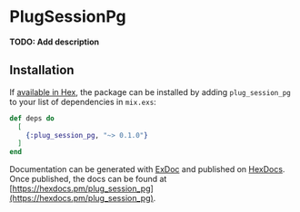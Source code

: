 # PlugSessionPg

**TODO: Add description**

## Installation

If [available in Hex](https://hex.pm/docs/publish), the package can be installed
by adding `plug_session_pg` to your list of dependencies in `mix.exs`:

```elixir
def deps do
  [
    {:plug_session_pg, "~> 0.1.0"}
  ]
end
```

Documentation can be generated with [ExDoc](https://github.com/elixir-lang/ex_doc)
and published on [HexDocs](https://hexdocs.pm). Once published, the docs can
be found at [https://hexdocs.pm/plug_session_pg](https://hexdocs.pm/plug_session_pg).

